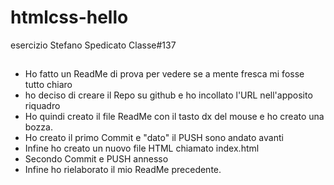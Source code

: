 htmlcss-hello
===
esercizio Stefano Spedicato Classe#137
## 
- Ho fatto un ReadMe di prova per vedere se a mente fresca mi fosse tutto chiaro
- ho deciso di creare il Repo su github e ho incollato l'URL nell'apposito riquadro
- Ho quindi creato il file ReadMe con il tasto dx del mouse e ho creato una bozza.
- Ho creato il primo Commit e "dato" il PUSH sono andato avanti
- Infine ho creato un nuovo file HTML chiamato index.html
- Secondo Commit e PUSH annesso
- Infine ho rielaborato il mio ReadMe precedente.